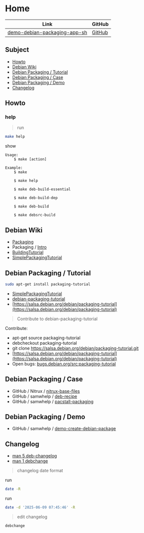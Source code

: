 

# Home

| Link | GitHub |
| ---- | ------ |
| [demo-debian-packaging-app-sh](https://samwhelp.github.io/demo-debian-packaging-app-sh/) | [GitHub](https://github.com/samwhelp/demo-debian-packaging-app-sh) |




## Subject

* [Howto](#howto)
* [Debian Wiki](#debian-wiki)
* [Debian Packaging / Tutorial](#debian-packaging--tutorial)
* [Debian Packaging / Case](#debian-packaging--case)
* [Debian Packaging / Demo](#debian-packaging--demo)
* [Changelog](#changelog)




## Howto

### help

> run

``` sh
make help
```

show

```
Usage:
	$ make [action]

Example:
	$ make

	$ make help

	$ make deb-build-essential

	$ make deb-build-dep

	$ make deb-build

	$ make debsrc-build

```




## Debian Wiki

* [Packaging](https://wiki.debian.org/Packaging)
* Packaging / [Intro](https://wiki.debian.org/Packaging/Intro)
* [BuildingTutorial](https://wiki.debian.org/BuildingTutorial)
* [SimplePackagingTutorial](https://wiki.debian.org/SimplePackagingTutorial)




## Debian Packaging / Tutorial

``` sh
sudo apt-get install packaging-tutorial
```

* [SimplePackagingTutorial](https://wiki.debian.org/SimplePackagingTutorial)
* [debian-packaging-tutorial](https://www.debian.org/doc/manuals/packaging-tutorial/)
* [https://salsa.debian.org/debian/packaging-tutorial](https://salsa.debian.org/debian/packaging-tutorial)


> Contribute to debian-packaging-tutorial

Contribute:

* apt-get source packaging-tutorial
* debcheckout packaging-tutorial
* git clone https://salsa.debian.org/debian/packaging-tutorial.git
* [https://salsa.debian.org/debian/packaging-tutorial](https://salsa.debian.org/debian/packaging-tutorial)
* Open bugs: [bugs.debian.org/src:packaging-tutorial](bugs.debian.org/src:packaging-tutorial)




## Debian Packaging / Case

* GitHub / Nitrux / [nitrux-base-files](https://github.com/Nitrux/nitrux-base-files/blob/legacy/gh-build.sh)
* GitHub / samwhelp / [deb-recipe](https://github.com/samwhelp/deb-recipe)
* GitHub / samwhelp / [pacstall-packaging](https://github.com/samwhelp/pacstall-packaging)




## Debian Packaging / Demo

* GitHub / samwhelp / [demo-create-debian-package](https://github.com/samwhelp/demo-create-debian-package)




## Changelog

* [man 5 deb-changelog](https://manpages.debian.org/stable/dpkg-dev/deb-changelog.5.en.html)
* [man 1 debchange](https://manpages.debian.org/stable/devscripts/debchange.1.en.html)


> changelog date format

run

``` sh
date -R
```

run


``` sh
date -d '2025-06-09 07:45:46' -R
```


> edit changelog

``` sh
debchange
```
